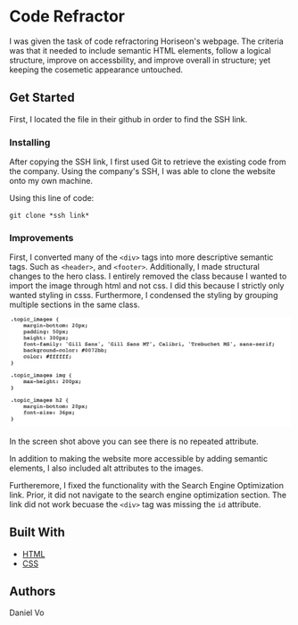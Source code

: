 # Code Refractor 
I was given the task of code refractoring Horiseon's webpage. The criteria was that it needed to include semantic HTML elements, follow a logical structure, improve on accessbility, and improve overall in structure; yet keeping the cosemetic appearance untouched.
## Get Started
First, I located the file in their github in order to find the SSH link. 

### Installing

After copying the SSH link, I first used Git to retrieve the existing code from the company. Using the company's SSH, I was able to clone the website onto my own machine. 

Using this line of code:

```
git clone *ssh link*
```
### Improvements

First, I converted many of the ```<div>``` tags into more descriptive semantic tags. Such as ```<header>```, and ```<footer>```. Additionally, I made structural changes to the hero class. I entirely removed the class because I wanted to import the image through html and not css. I did this because I strictly only wanted styling in csss. Furthermore, I condensed the styling by grouping multiple sections in the same class. 

![image](./assets/images/condensed_code.png)

In the screen shot above you can see there is no repeated attribute. 

In addition to making the website more accessible by adding semantic elements, I also included alt attributes to the images. 

Furtheremore, I fixed the functionality with the Search Engine Optimization link. Prior, it did not navigate to the search engine optimization section. The link did not work becuase the ```<div>``` tag was missing the `id` attribute.

###

## Built With

* [HTML](https://developer.mozilla.org/en-US/docs/Web/HTML)
* [CSS](https://developer.mozilla.org/en-US/docs/Web/CSS)




## Authors
Daniel Vo 